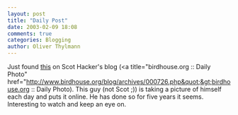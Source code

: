 ```yaml
---
layout: post
title: "Daily Post"
date: 2003-02-09 18:08
comments: true
categories: Blogging
author: Oliver Thylmann
---
```



Just found [this](http://www.c71123.com/daily_photo/index.php) on Scot Hacker's blog (&lt;a title=&quot;birdhouse.org :: Daily Photo&quot; href=&quot;http://www.birdhouse.org/blog/archives/000726.php&quot;&gt;birdhouse.org :: Daily Photo). This guy (not Scot ;)) is taking a picture of himself each day and puts it online. He has done so for five years it seems. Interesting to watch and keep an eye on.


